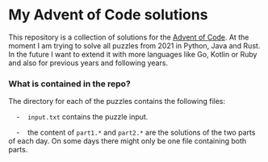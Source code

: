 # My Advent of Code solutions

This repository is a collection of solutions for the [Advent of Code](https://adventofcode.com). At the moment I am trying to solve all puzzles from 2021 in Python, Java and Rust. In the future I want to extend it with more languages like Go, Kotlin or Ruby and also for previous years and following years.



### What is contained in the repo?

The directory for each of the puzzles contains the following files:

    -    `input.txt` contains the puzzle input.

    -    the content of `part1.*` and `part2.*` are the solutions of the two parts of each day. On some days there might only be one file containing both parts.

 
